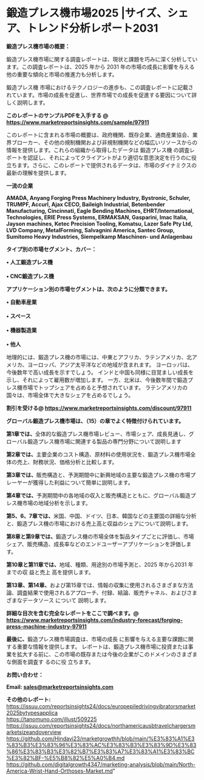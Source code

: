 # 鍛造プレス機市場2025 |サイズ、シェア、トレンド分析レポート2031

<strong><b>鍛造プレス機市場の概要：</b></strong>

鍛造プレス機市場に関する調査レポートは、現状と課題を巧みに深く分析しています。この調査レポートは、2025 年から 2031 年の市場の成長に影響を与える他の重要な傾向と市場の推進力も分析します。

鍛造プレス機 市場におけるテクノロジーの進歩も、この調査レポートに記載されています。市場の成長を促進し、世界市場での成長を促進する要因について詳しく説明します。

<strong>このレポートのサンプルPDFを入手する @ <a href=https://www.marketreportsinsights.com/sample/97911>https://www.marketreportsinsights.com/sample/97911</a></strong>

このレポートに含まれる市場の概要は、政府機関、既存企業、通商産業協会、業界ブローカー、その他の規制機関および非規制機関などの幅広いリソースからの情報を提供します。これらの組織から取得したデータは 鍛造プレス機 の調査レポートを認証し、それによってクライアントがより適切な意思決定を行うのに役立ちます。さらに、このレポートで提供されるデータは、市場のダイナミクスの最新の理解を提供します。

<strong>一流の企業</strong>

<strong><b>AMADA, Anyang Forging Press Machinery Industry, Bystronic, Schuler, TRUMPF, Accurl, Ajax CECO, Baileigh Industrial, Betenbender Manufacturing, Cincinnati, Eagle Bending Machines, EHRT/International, Technologies, ERIE Press Systems, ERMAKSAN, Gasparini, Imac Italia, Jayson machines, Ketec Precision Tooling, Komatsu, Lazer Safe Pty Ltd, LVD Company, MetalForming, Salvagnini America, Santec Group, Sumitomo Heavy Industries, Siempelkamp Maschinen- und Anlagenbau</b></strong>

<strong><b>タイプ別の市場セグメント、カバー：</b></strong>

<strong>• 人工鍛造プレス機<br><br>• CNC鍛造プレス機</strong>

<strong><b>アプリケーション別の市場セグメントは、次のように分類できます。</b></strong>

<strong>• 自動車産業<br><br>• スペース<br><br>• 機器製造業<br><br>• 他人</strong>

 地理的には、鍛造プレス機の市場には、中東とアフリカ、ラテンアメリカ、北アメリカ、ヨーロッパ、アジア太平洋などの地域が含まれます。 ヨーロッパは、今後数年で高い成長を示すでしょう。 インドと中国も同様に目覚ましい成長を示し、それによって雇用数が増加します。 一方、北米は、今後数年間で鍛造プレス機市場でトップシェアを占めると予想されています。 ラテンアメリカの国々は、市場全体で大きなシェアを占めるでしょう。

<strong>割引を受ける@ <a href=https://www.marketreportsinsights.com/discount/97911>https://www.marketreportsinsights.com/discount/97911</a></strong>

<strong><b>グローバル鍛造プレス機市場は、（15）の章でよく特徴付けられています。</b></strong>

<strong><b>第</b></strong><strong><b>1章では、</b></strong>全体的な鍛造プレス機市場レビュー、市場シェア、成長見通し、グローバル鍛造プレス機市場に関連する製品の専門分野について説明します

<strong><b>第2章では、</b></strong>主要企業のコスト構造、原材料の使用状況を、鍛造プレス機市場全体の売上、財務状況、価格分析と比較します。

<strong><b>第3章では、</b></strong>販売構造と、予測期間中に新興地域の主要な鍛造プレス機の市場プレーヤーが獲得した利益について簡単に説明します。

<strong><b>第4章では、</b></strong>予測期間中の各地域の収入と販売構造とともに、グローバル鍛造プレス機市場の地域分析を示します。

<strong><b>第5、6、7章では、</b></strong>米国、中国、ドイツ、日本、韓国などの主要国の詳細な分析と、鍛造プレス機の市場における売上高と収益のシェアについて説明します。

<strong><b>第8章と第9章では、</b></strong>鍛造プレス機の市場全体を製品タイプごとに評価し、市場シェア、販売構造、成長率などのエンドユーザーアプリケーションを評価します。

<strong><b>第10章と第11章では、</b></strong>地域、種類、用途別の市場予測と、2025 年から2031 年までの収 益と売上 高を提供します。

<strong><b>第13章、第14章、</b></strong>および第15章では、情報の収集に使用されるさまざまな方法論、調査結果で使用されるアプローチ、付録、結論、販売チャネル、およびさまざまなデータソース について 説明します。

<strong>詳細な目次を含む完全なレポートをここで調べます。@ <a href=https://www.marketreportsinsights.com/industry-forecast/forging-press-machine-industry-97911>https://www.marketreportsinsights.com/industry-forecast/forging-press-machine-industry-97911</a></strong>

<strong><b>最後に、</b></strong>鍛造プレス機市場調査は、市場の成長 に影響を</a>与える主要な課題に関する重要な情報を提供します。 レポートは、鍛造プレス機市場に投資または事業を拡大する前に、この市場の既存または今後の企業がこのドメインのさまざまな側面を調査す るのに役 立ちます。

<strong><b>お問い合わせ：</b></strong>

<strong>Email: </strong><a href=mailto:sales@marketreportsinsights.com><strong>sales@marketreportsinsights.com</strong></a>

<strong>その他のレポート:</strong>
<br>
<a href=https://issuu.com/reportsinsights24/docs/europepiledrivingvibratorsmarket2025bytypesapplica>https://issuu.com/reportsinsights24/docs/europepiledrivingvibratorsmarket2025bytypesapplica</a>
<br>
<a href=https://tanomuno.com/illust/509225>https://tanomuno.com/illust/509225</a>
<br>
<a href=https://issuu.com/reportsinsights24/docs/northamericausbtravelchargersmarketsizeandoverview>https://issuu.com/reportsinsights24/docs/northamericausbtravelchargersmarketsizeandoverview</a>
<br>
<a href=https://github.com/Hindavi23/marketgrowthh/blob/main/%E3%83%A1%E3%83%B3%E3%83%96%E3%83%AC%E3%83%B3%E3%83%9D%E3%83%86%E3%83%B3%E3%82%B7%E3%83%A7%E3%83%A1%E3%83%BC%E3%82%BF-%E5%B8%82%E5%A0%B4.md>https://github.com/Hindavi23/marketgrowthh/blob/main/%E3%83%A1%E3%83%B3%E3%83%96%E3%83%AC%E3%83%B3%E3%83%9D%E3%83%86%E3%83%B3%E3%82%B7%E3%83%A7%E3%83%A1%E3%83%BC%E3%82%BF-%E5%B8%82%E5%A0%B4.md</a>
<br>
<a href=https://github.com/digitalgrowth4347/marketing-analysis/blob/main/North-America-Wrist-Hand-Orthoses-Market.md>https://github.com/digitalgrowth4347/marketing-analysis/blob/main/North-America-Wrist-Hand-Orthoses-Market.md</a>"
